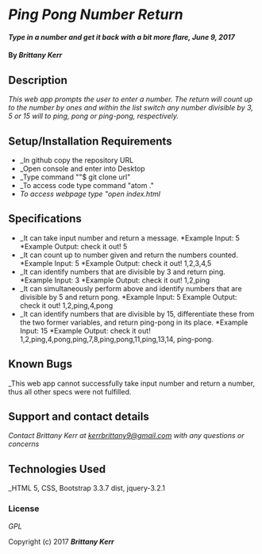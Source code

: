 # _Ping Pong Number Return_

#### _Type in a number and get it back with a bit more flare, June 9, 2017_

#### By _**Brittany Kerr**_

## Description

_This web app prompts the user to enter a number. The return will count up to the number by ones and within the list switch any number divisible by 3, 5 or 15 will to ping, pong or ping-pong, respectively._

## Setup/Installation Requirements

* _In github copy the repository URL
* _Open console and enter into Desktop
* _Type command ""$ git clone url"
* _To access code type command "atom ."
* _To access webpage type "open index.html_

## Specifications
* _It can take input number and return a message.
  *Example Input: 5
  *Example Output: check it out! 5
* _It can count up to number given and return the numbers counted.
  *Example Input: 5
  *Example Output: check it out! 1,2,3,4,5
* _It can identify numbers that are divisible by 3 and return ping.
  *Example Input: 3
  *Example Output: check it out! 1,2,ping
* _It can simultaneously perform above and identify numbers that are divisible by 5 and return pong.
  *Example Input: 5
  Example Output: check it out! 1,2,ping,4,pong
* _It can identify numbers that are divisible by 15, differentiate these from the two former variables, and return ping-pong in its place.
  *Example Input: 15
  *Example Output: check it out! 1,2,ping,4,pong,ping,7,8,ping,pong,11,ping,13,14, ping-pong.


## Known Bugs

_This web app cannot successfully take input number and return a number, thus all other specs were not fulfilled.

## Support and contact details

_Contact Brittany Kerr at kerrbrittany9@gmail.com with any questions or concerns_

## Technologies Used

_HTML 5, CSS, Bootstrap 3.3.7 dist, jquery-3.2.1
### License

*GPL*

Copyright (c) 2017 **_Brittany Kerr_**
